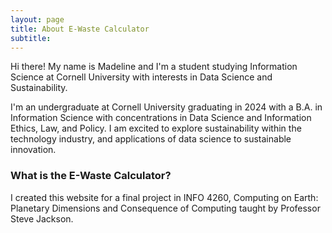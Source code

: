 ```yaml
---
layout: page
title: About E-Waste Calculator
subtitle:
---
```

Hi there! My name is Madeline and I'm a student studying Information Science at Cornell University with interests in Data Science and Sustainability. 

I'm an undergraduate at Cornell University graduating in 2024 with a B.A. in Information Science with concentrations in Data Science and Information Ethics, Law, and Policy. I am excited to explore sustainability within the technology industry, and applications of data science to sustainable innovation. 

### What is the E-Waste Calculator?

I created this website for a final project in INFO 4260, Computing on Earth: Planetary Dimensions and Consequence of Computing taught by Professor Steve Jackson. 

